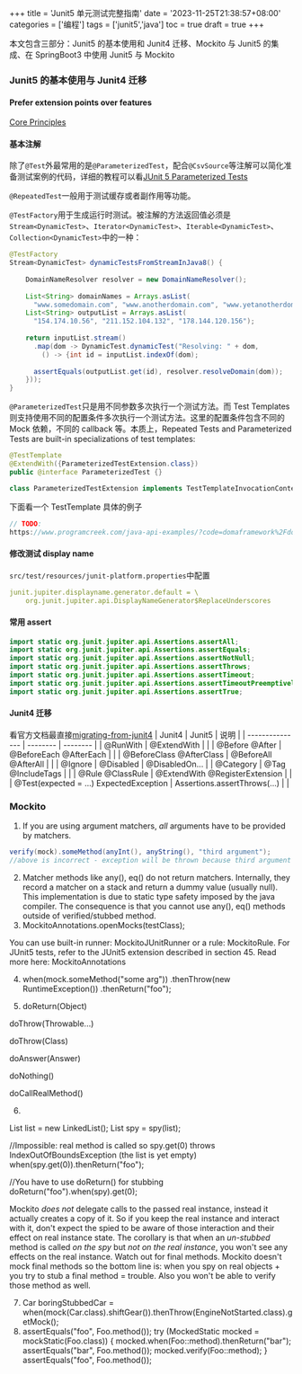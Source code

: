 +++
title = 'Junit5 单元测试完整指南'
date = '2023-11-25T21:38:57+08:00'
categories = ['编程']
tags = ['junit5','java']
toc = true
draft = true
+++

本文包含三部分：Junit5 的基本使用和 Junit4 迁移、Mockito 与 Junit5 的集成、在 SpringBoot3 中使用 Junit5 与 Mockito

<!--more-->

### Junit5 的基本使用与 Junit4 迁移

#### Prefer extension points over features
[Core Principles](https://github.com/junit-team/junit5/wiki/Core-Principles)

#### 基本注解
除了`@Test`外最常用的是`@ParameterizedTest`，配合`@CsvSource`等注解可以简化准备测试案例的代码，详细的教程可以看[JUnit 5 Parameterized Tests](https://baeldung.com/parameterized-tests-junit-5)

`@RepeatedTest`一般用于测试缓存或者副作用等功能。

`@TestFactory`用于生成运行时测试。被注解的方法返回值必须是`Stream<DynamicTest>`、`Iterator<DynamicTest>`、`Iterable<DynamicTest>`、`Collection<DynamicTest>`中的一种：
```java
@TestFactory
Stream<DynamicTest> dynamicTestsFromStreamInJava8() {
        
    DomainNameResolver resolver = new DomainNameResolver();
        
    List<String> domainNames = Arrays.asList(
      "www.somedomain.com", "www.anotherdomain.com", "www.yetanotherdomain.com");
    List<String> outputList = Arrays.asList(
      "154.174.10.56", "211.152.104.132", "178.144.120.156");
        
    return inputList.stream()
      .map(dom -> DynamicTest.dynamicTest("Resolving: " + dom, 
        () -> {int id = inputList.indexOf(dom);
 
      assertEquals(outputList.get(id), resolver.resolveDomain(dom));
    }));       
}
```

`@ParameterizedTest`只是用不同参数多次执行一个测试方法。而 Test Templates 则支持使用不同的配置条件多次执行一个测试方法。这里的配置条件包含不同的 Mock 依赖，不同的 callback 等。本质上，Repeated Tests and Parameterized Tests are built-in specializations of test templates:
```java
@TestTemplate
@ExtendWith({ParameterizedTestExtension.class})
public @interface ParameterizedTest {}

class ParameterizedTestExtension implements TestTemplateInvocationContextProvider 
```
下面看一个 TestTemplate 具体的例子
```java
// TODO:
https://www.programcreek.com/java-api-examples/?code=domaframework%2Fdoma%2Fdoma-master%2Fdoma-processor%2Fsrc%2Ftest%2Fjava%2Forg%2Fseasar%2Fdoma%2Finternal%2Fapt%2Fprocessor%2Fdomain%2FExternalDomainProcessorTest.java

```


#### 修改测试 display name
`src/test/resources/junit-platform.properties`中配置
``` yaml
junit.jupiter.displayname.generator.default = \
    org.junit.jupiter.api.DisplayNameGenerator$ReplaceUnderscores
```


#### 常用 assert
```java
import static org.junit.jupiter.api.Assertions.assertAll;
import static org.junit.jupiter.api.Assertions.assertEquals;
import static org.junit.jupiter.api.Assertions.assertNotNull;
import static org.junit.jupiter.api.Assertions.assertThrows;
import static org.junit.jupiter.api.Assertions.assertTimeout;
import static org.junit.jupiter.api.Assertions.assertTimeoutPreemptively;
import static org.junit.jupiter.api.Assertions.assertTrue;
```
#### Junit4 迁移
看官方文档最直接[migrating-from-junit4](https://junit.org/junit5/docs/current/user-guide/#migrating-from-junit4)
| Junit4          | Junit5   | 说明      |
| --------------- | -------- | -------- |
| @RunWith  | @ExtendWith  |    |
| @Before @After  | @BeforeEach @AfterEach  |     |
| @BeforeClass @AfterClass | @BeforeAll  @AfterAll   |    |
| @Ignore | @Disabled   | @DisabledOn...  |
| @Category | @Tag @IncludeTags   |    |
| @Rule @ClassRule | @ExtendWith @RegisterExtension  |    |
| @Test(expected = …​) ExpectedException | Assertions.assertThrows(…​)   |   |


### Mockito
1. If you are using argument matchers, *all* arguments have to be provided by matchers.
```java
verify(mock).someMethod(anyInt(), anyString(), "third argument");
//above is incorrect - exception will be thrown because third argument is given without an argument matcher.
```
2. Matcher methods like any(), eq() do not return matchers. Internally, they record a matcher on a stack and return a dummy value (usually null). This implementation is due to static type safety imposed by the java compiler. The consequence is that you cannot use any(), eq() methods outside of verified/stubbed method.
3.  MockitoAnnotations.openMocks(testClass);
 
You can use built-in runner: MockitoJUnitRunner or a rule: MockitoRule. For JUnit5 tests, refer to the JUnit5 extension described in section 45.
Read more here: MockitoAnnotations


4. when(mock.someMethod("some arg"))
   .thenThrow(new RuntimeException())
   .thenReturn("foo");

5. doReturn(Object)

doThrow(Throwable...)

doThrow(Class)

doAnswer(Answer)

doNothing()

doCallRealMethod()

6. 

   List list = new LinkedList();
   List spy = spy(list);

   //Impossible: real method is called so spy.get(0) throws IndexOutOfBoundsException (the list is yet empty)
   when(spy.get(0)).thenReturn("foo");

   //You have to use doReturn() for stubbing
   doReturn("foo").when(spy).get(0);
 
Mockito *does not* delegate calls to the passed real instance, instead it actually creates a copy of it. So if you keep the real instance and interact with it, don't expect the spied to be aware of those interaction and their effect on real instance state. The corollary is that when an *un-stubbed* method is called *on the spy* but *not on the real instance*, you won't see any effects on the real instance.
Watch out for final methods. Mockito doesn't mock final methods so the bottom line is: when you spy on real objects + you try to stub a final method = trouble. Also you won't be able to verify those method as well.

7. Car boringStubbedCar = when(mock(Car.class).shiftGear()).thenThrow(EngineNotStarted.class).getMock();
8. assertEquals("foo", Foo.method());
 try (MockedStatic mocked = mockStatic(Foo.class)) {
 mocked.when(Foo::method).thenReturn("bar");
 assertEquals("bar", Foo.method());
 mocked.verify(Foo::method);
 }
 assertEquals("foo", Foo.method());
 